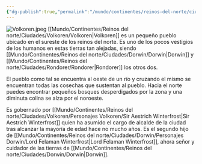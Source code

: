 ```yaml
---
{"dg-publish":true,"permalink":"/mundo/continentes/reinos-del-norte/ciudades/volkoren/volkoren/"}
---
```


![Volkoren.jpeg](/img/user/Im%C3%A1genes/Volkoren.jpeg)
[[Mundo/Continentes/Reinos del norte/Ciudades/Volkoren/Volkoren\|Volkoren]] es un pequeño pueblo ubicado en el sureste de los reinos del norte. Es uno de los pocos vestigios de los humanos en estas tierras tan alejadas, siendo [[Mundo/Continentes/Reinos del norte/Ciudades/Dorwin/Dorwin\|Dorwin]] y [[Mundo/Continentes/Reinos del norte/Ciudades/Rondorer/Rondorer\|Rondorer]] los otros dos. 

El pueblo como tal se encuentra al oeste de un río y cruzando el mismo se encuentran todas las cosechas que sustentan al pueblo. Hacia el norte puedes encontrar pequeños bosques desperdigados por la zona y una diminuta colina se alza por el noroeste. 

Es gobernado por [[Mundo/Continentes/Reinos del norte/Ciudades/Volkoren/Personajes Volkoren/Sir Aestrich Winterfrost\|Sir Aestrich Winterfrost]] quien ha asumido el cargo de alcalde de la ciudad tras alcanzar la mayoría de edad hace no mucho años. Es el segundo hijo de [[Mundo/Continentes/Reinos del norte/Ciudades/Dorwin/Personajes Dorwin/Lord Felaman Winterfrost\|Lord Felaman Winterfrost]], ahora señor y cuidador de las tierras de [[Mundo/Continentes/Reinos del norte/Ciudades/Dorwin/Dorwin\|Dorwin]].  